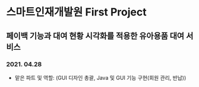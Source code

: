 #  스마트인재개발원 First Project

## 페이백 기능과 대여 현황 시각화를 적용한 유아용품 대여 서비스
### 2021. 04.28
- 맡은 파트 및 역할: (GUI 디자인 총괄, Java 및 GUI 기능 구현(회원 관리, 반납))
